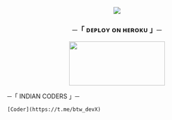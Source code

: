

<p align="center">
  <img src="https://te.legra.ph/file/acc2d2f9d5544b3312180.jpg"

<p></p>

<h3 align="center">
    ─「 ᴅᴇᴩʟᴏʏ ᴏɴ ʜᴇʀᴏᴋᴜ 」─
</h3>

<p align="center"><a href="https://dashboard.heroku.com/new?template=https://github.com/itsdevxd/DevilX"> <img src="https://img.shields.io/badge/Deploy%20On%20Heroku-black?style=for-the-badge&logo=heroku" width="220" height="100.45"/></a></p>



─「 INDIAN CODERS 」─

    [Coder](https://t.me/btw_devX)
